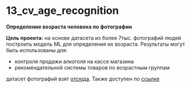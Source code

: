# 13_cv_age_recognition
**Определение возраста человека по фотографии**

**Цель проекта:** на основе датасета из более 7тыс. фотографий людей построить модель ML для определения их возраста. Результаты могут быть использованы для:
  - контроля продажи алкоголя на кассе магазина
  - рекомендательной системы товаров по возрастным группам

датасет фотографий взят [отсюда](http://chalearnlap.cvc.uab.es/dataset/26/description/). Также доступен по [ссылке](https://disk.yandex.ru/d/FpS1jc1_aTBCHA)
